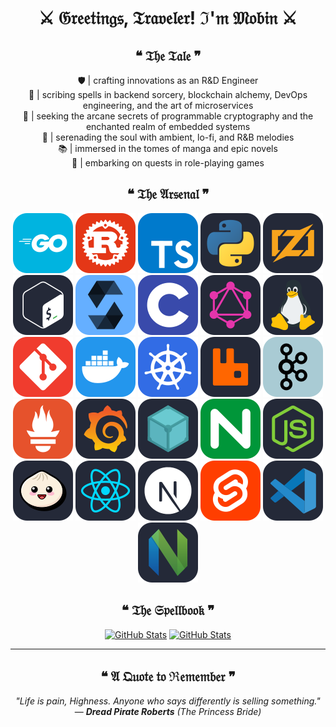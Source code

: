 <div align="center">

# ⚔ 𝔊𝔯𝔢𝔢𝔱𝔦𝔫𝔤𝔰, 𝔗𝔯𝔞𝔳𝔢𝔩𝔢𝔯! ℑ'𝔪 𝔐𝔬𝔟𝔦𝔫 ⚔

## ❝ 𝔗𝔥𝔢 𝔗𝔞𝔩𝔢 ❞

🛡️ | crafting innovations as an R&D Engineer  
📖 | scribing spells in backend sorcery, blockchain alchemy, DevOps engineering, and the art of microservices  
🔮 | seeking the arcane secrets of programmable cryptography and the enchanted realm of embedded systems  
🎼 | serenading the soul with ambient, lo-fi, and R&B melodies  
📚 | immersed in the tomes of manga and epic novels  
🎲 | embarking on quests in role-playing games

## ❝ 𝔗𝔥𝔢 𝔄𝔯𝔰𝔢𝔫𝔞𝔩 ❞

[![Go Badge](./assets/icons/go.svg)](https://go.dev/)
[![Rust Badge](./assets/icons/rust.svg)](https://rust-lang.org/)
[![TypeScript Badge](./assets/icons/typescript.svg)](https://typescriptlang.org/)
[![Python Badge](./assets//icons/python.svg)](https://python.org/)
[![Zig Badge](./assets//icons/zig.svg)](https://ziglang.org/)
[![GNU Bash Badge](./assets//icons/bash.svg)](https://gnu.org/software/bash/)
[![Solidity Badge](./assets//icons/solidity.svg)](https://soliditylang.org/)
[![C Badge](./assets//icons/c.svg)](<https://en.wikipedia.org/wiki/C_(programming_language)>)
[![GraphQL Badge](./assets//icons/graphql.svg)](https://graphql.org/)
[![Linux Badge](./assets//icons/linux.svg)](https://linux.org/)
[![Git Badge](./assets//icons/git.svg)](https://git-scm.com/)
[![Docker Badge](./assets//icons/docker.svg)](https://docker.com/)
[![Kubernetes Badge](./assets//icons/kubernetes.svg)](https://kubernetes.io/)
[![RabbitMQ Badge](./assets//icons/rabbitmq.svg)](https://rabbitmq.com/)
[![Apache Kafka Badge](./assets//icons/kafka.svg)](https://kafka.apache.org/)
[![Prometheus Badge](./assets//icons/prometheus.svg)](https://prometheus.io/)
[![Grafana Badge](./assets//icons/grafana.svg)](https://grafana.com/)
[![IPFS Badge](./assets//icons/ipfs.svg)](https://ipfs.tech/)
[![Nginx Badge](./assets//icons/nginx.svg)](https://nginx.org/)
[![Node.js Badge](./assets//icons/nodejs.svg)](https://nodejs.org/)
[![Bun Badge](./assets//icons/bun.svg)](https://bun.sh/)
[![React Badge](./assets//icons/react.svg)](https://react.dev/)
[![Next.js Badge](./assets//icons/nextjs.svg)](https://nextjs.org/)
[![Svelte Badge](./assets//icons/svelte.svg)](https://svelte.dev/)
[![VS Code Badge](./assets//icons/vscode.svg)](https://code.visualstudio.com/)
[![Neovim Badge](./assets//icons/neovim.svg)](https://neovim.io/)

## ❝ 𝔗𝔥𝔢 𝔖𝔭𝔢𝔩𝔩𝔟𝔬𝔬𝔨 ❞

[![GitHub Stats](https://github-readme-stats.vercel.app/api?username=tr1sm0s1n&theme=noctis_minimus&hide_title=true&show_icons=true&bg_color=00000000)](https://github-readme-stats.vercel.app/api?username=tr1sm0s1n&theme=noctis_minimus&hide_title=true&show_icons=true&bg_color=00000000)
[![GitHub Stats](https://github-readme-stats.vercel.app/api/top-langs/?username=tr1sm0s1n&theme=noctis_minimus&layout=compact&count_private=true&bg_color=00000000)](https://github-readme-stats.vercel.app/api/top-langs/?username=tr1sm0s1n&theme=noctis_minimus&layout=compact&count_private=true&bg_color=00000000)

<!-- ## ❝ 𝔗𝔥𝔢 ℜ𝔢𝔩𝔦𝔠𝔰 ❞

[![GitHub Trophies](https://trophygh.kolioaris.xyz/?username=tr1sm0s1n&theme=oldie&no-bg=true&no-frame=true&column=5&margin-w=15&margin-h=15)](https://trophygh.kolioaris.xyz/?username=tr1sm0s1n&theme=oldie&no-bg=true&no-frame=true&column=5&margin-w=15&margin-h=15) -->

---

## ❝ 𝔄 𝔔𝔲𝔬𝔱𝔢 𝔱𝔬 ℜ𝔢𝔪𝔢𝔪𝔟𝔢𝔯 ❞

_"Life is pain, Highness. Anyone who says differently is selling something."_  
— _**Dread Pirate Roberts** (The Princess Bride)_

</div>

